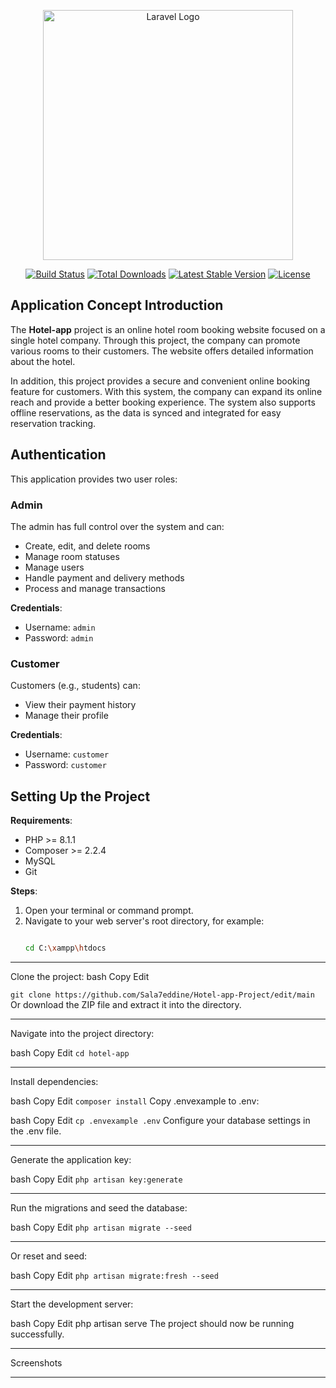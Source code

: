 <p align="center"><a href="https://laravel.com" target="_blank"><img src="https://raw.githubusercontent.com/laravel/art/master/logo-lockup/5%20SVG/2%20CMYK/1%20Full%20Color/laravel-logolockup-cmyk-red.svg" width="400" alt="Laravel Logo"></a></p>

<p align="center">
<a href="https://github.com/laravel/framework/actions"><img src="https://github.com/laravel/framework/workflows/tests/badge.svg" alt="Build Status"></a>
<a href="https://packagist.org/packages/laravel/framework"><img src="https://img.shields.io/packagist/dt/laravel/framework" alt="Total Downloads"></a>
<a href="https://packagist.org/packages/laravel/framework"><img src="https://img.shields.io/packagist/v/laravel/framework" alt="Latest Stable Version"></a>
<a href="https://packagist.org/packages/laravel/framework"><img src="https://img.shields.io/packagist/l/laravel/framework" alt="License"></a>
</p>

## Application Concept Introduction

The **Hotel-app** project is an online hotel room booking website focused on a single hotel company. Through this project, the company can promote various rooms to their customers. The website offers detailed information about the hotel.

In addition, this project provides a secure and convenient online booking feature for customers. With this system, the company can expand its online reach and provide a better booking experience. The system also supports offline reservations, as the data is synced and integrated for easy reservation tracking.

## Authentication

This application provides two user roles:

### Admin
The admin has full control over the system and can:
- Create, edit, and delete rooms
- Manage room statuses
- Manage users
- Handle payment and delivery methods
- Process and manage transactions

**Credentials**:
- Username: `admin`
- Password: `admin`

### Customer
Customers (e.g., students) can:
- View their payment history
- Manage their profile

**Credentials**:
- Username: `customer`
- Password: `customer`

## Setting Up the Project

**Requirements**:
- PHP >= 8.1.1
- Composer >= 2.2.4
- MySQL
- Git

**Steps**:

1. Open your terminal or command prompt.
2. Navigate to your web server's root directory, for example:
   ```bash
   
   cd C:\xampp\htdocs

<hr>
Clone the project:
bash
Copy
Edit
 
`git clone https://github.com/Sala7eddine/Hotel-app-Project/edit/main`
Or download the ZIP file and extract it into the directory.

<hr>
Navigate into the project directory:

bash
Copy
Edit
`cd hotel-app`

<hr>
Install dependencies:

bash
Copy
Edit
`composer install`
Copy .envexample to .env:

bash
Copy
Edit
`cp .envexample .env`
Configure your database settings in the .env file.

<hr>
Generate the application key:

bash
Copy
Edit
`php artisan key:generate`

<hr>
Run the migrations and seed the database:

bash
Copy
Edit
`php artisan migrate --seed`

<hr>
Or reset and seed:

bash
Copy
Edit
`php artisan migrate:fresh --seed`

<hr>
Start the development server:

bash
Copy
Edit
php artisan serve
The project should now be running successfully.
<hr>
Screenshots








<hr>
